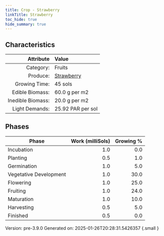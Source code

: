 ```yaml
---
title: Crop - Strawberry
linkTitle: Strawberry
toc_hide: true
hide_summary: true
---
```


## Characteristics

| Attribute      | Value |
|--------:|:------|
|Category:|Fruits|
|Produce:|[Strawberry](/docs/definitions/resource/strawberry)|
|Growing Time:|45 sols|
|Edible Biomass:|60.0 g per m2|
|Inedible Biomass:|20.0 g per m2|
|Light Demands:|25.92 PAR per sol|

## Phases

| Phase           | Work (milliSols) | Growing % |
|-----------|------:|--------:|
|Incubation|1.0|0.0|
|Planting|0.5|1.0|
|Germination|1.0|5.0|
|Vegetative Development|1.0|30.0|
|Flowering|1.0|25.0|
|Fruiting|1.0|24.0|
|Maturation|1.0|10.0|
|Harvesting|0.5|5.0|
|Finished|0.5|0.0|

Version: pre-3.9.0 Generated on: 2025-01-26T20:28:31.5426357
{.small }